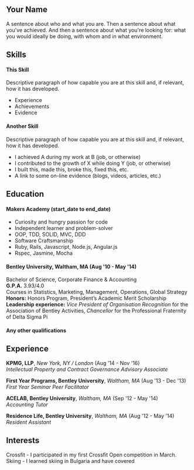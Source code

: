 ## Your Name

A sentence about who and what you are. Then a sentence about what you've achieved. And then a sentence about what you're looking for: what you would ideally be doing, with whom and in what environment.

## Skills

#### This Skill

Descriptive paragraph of how capable you are at this skill and, if relevant, how it has developed.

- Experience
- Achievements
- Evidence

#### Another Skill

Descriptive paragraph of how capable you are at this skill and, if relevant, how it has developed.

- I achieved A during my work at B (job, or otherwise)
- I contributed to the growth of X while doing Y (job, or otherwise)
- I built this, made this, broke this, fixed this, etc.
- A link to some on-line evidence (blogs, videos, articles, etc.)

## Education

#### Makers Academy (start_date to end_date)

- Curiosity and hungry passion for code
- Independent learner and problem-solver
- OOP, TDD, SOLID, MVC, DDD
- Software Craftsmanship
- Ruby, Rails, Javascript, Node.js, Angular.js
- Rspec, Jasmine, Mocha

#### Bentley University, Waltham, MA (Aug '10 - May '14)

Bachelor of Science, Corporate Finance & Accounting     
**G.P.A.** 3.93/4.0    
Courses in Statistics, Marketing, Management, Operations, Global Strategy     
**Honors:** Honors Program, President’s Academic Merit Scholarship    
**Leadership experience:** *Vice President of Organisation Recognition* for the Association of Bentley Activities,
*Chancellor* for the Professional Fraternity of Delta Sigma Pi


#### Any other qualifications

## Experience

**KPMG, LLP**, *New York, NY / London* (Aug '14 - Nov '16)  
*Intellectual Property and Contract Governance Advisory Associate*   

**First Year Programs, Bentley University**, *Waltham, MA* (Aug '13 - Dec '13)    
*First Year Seminar Peer Facilitator*  

**ACELAB, Bentley University**, *Waltham, MA* (Sep '12 - May '14)     
*Accounting Tutor*

**Residence Life, Bentley University**, *Waltham, MA* (Aug '12 - May '14)  
*Resident Assistant*

## Interests

Crossfit - I participated in my first Crossfit Open competition in March.
Skiing - I learned skiing in Bulgaria and have covered
